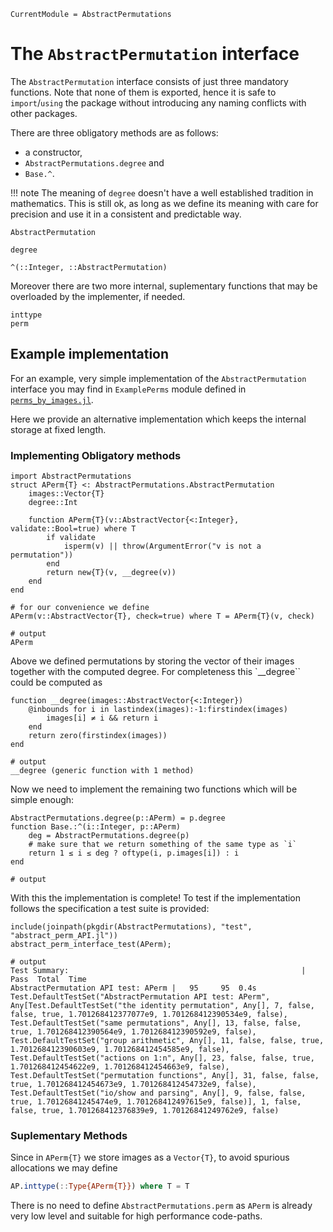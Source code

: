 ```@meta
CurrentModule = AbstractPermutations
```

# The `AbstractPermutation` interface

The `AbstractPermutation` interface consists of just three mandatory functions.
Note that none of them is exported, hence it is safe to `import`/`using`
the package without introducing any naming conflicts with other packages.

There are three obligatory methods are as follows:
* a constructor,
* `AbstractPermutations.degree` and
* `Base.^`.

!!! note
    The meaning of `degree` doesn't have a well established tradition in
    mathematics. This is still ok, as long as we define its meaning with care
    for precision and use it in a consistent and predictable way.

```@docs
AbstractPermutation
```

```@docs
degree
```

```@docs
^(::Integer, ::AbstractPermutation)
```

Moreover there are two more internal, suplementary functions that may be
overloaded by the implementer, if needed.

```@docs
inttype
perm
```

## Example implementation

For an example, very simple implementation of the `AbstractPermutation`
interface you may find in `ExamplePerms` module defined in
[`perms_by_images.jl`](https://github.com/kalmarek/AbstractPermutations.jl/blob/main/test/perms_by_images.jl).

Here we provide an alternative implementation which keeps the internal
storage at fixed length.

### Implementing Obligatory methods

```jldoctest APerm; output=false
import AbstractPermutations
struct APerm{T} <: AbstractPermutations.AbstractPermutation
    images::Vector{T}
    degree::Int

    function APerm{T}(v::AbstractVector{<:Integer}, validate::Bool=true) where T
        if validate
            isperm(v) || throw(ArgumentError("v is not a permutation"))
        end
        return new{T}(v, __degree(v))
    end
end

# for our convenience we define
APerm(v::AbstractVector{T}, check=true) where T = APerm{T}(v, check)

# output
APerm
```

Above we defined permutations by storing the vector of their images together
with the computed degree.
For completeness this `__degree`` could be computed as

```jldoctest APerm; output=false
function __degree(images::AbstractVector{<:Integer})
    @inbounds for i in lastindex(images):-1:firstindex(images)
        images[i] ≠ i && return i
    end
    return zero(firstindex(images))
end

# output
__degree (generic function with 1 method)
```

Now we need to implement the remaining two functions which will be simple enough:

```jldoctest APerm; output=false
AbstractPermutations.degree(p::APerm) = p.degree
function Base.:^(i::Integer, p::APerm)
    deg = AbstractPermutations.degree(p)
    # make sure that we return something of the same type as `i`
    return 1 ≤ i ≤ deg ? oftype(i, p.images[i]) : i
end

# output
```

With this the implementation is complete! To test if the implementation follows the specification a test suite is provided:

```jldoctest APerm; filter = [r"\|\s+(\d+\s+)+(\d+\.\d+s)", r"Test\.DefaultTestSet(.*)"]
include(joinpath(pkgdir(AbstractPermutations), "test", "abstract_perm_API.jl"))
abstract_perm_interface_test(APerm);

# output
Test Summary:                                                    | Pass  Total  Time
AbstractPermutation API test: APerm |   95     95  0.4s
Test.DefaultTestSet("AbstractPermutation API test: APerm", Any[Test.DefaultTestSet("the identity permutation", Any[], 7, false, false, true, 1.701268412377077e9, 1.701268412390534e9, false), Test.DefaultTestSet("same permutations", Any[], 13, false, false, true, 1.701268412390564e9, 1.701268412390592e9, false), Test.DefaultTestSet("group arithmetic", Any[], 11, false, false, true, 1.701268412390603e9, 1.701268412454585e9, false), Test.DefaultTestSet("actions on 1:n", Any[], 23, false, false, true, 1.701268412454622e9, 1.701268412454663e9, false), Test.DefaultTestSet("permutation functions", Any[], 31, false, false, true, 1.701268412454673e9, 1.701268412454732e9, false), Test.DefaultTestSet("io/show and parsing", Any[], 9, false, false, true, 1.70126841245474e9, 1.701268412497615e9, false)], 1, false, false, true, 1.701268412376839e9, 1.70126841249762e9, false)
```

### Suplementary Methods

Since in `APerm{T}` we store images as a `Vector{T}`, to avoid spurious
allocations we may define

```julia
AP.inttype(::Type{APerm{T}}) where T = T
```

There is no need to define `AbstractPermutations.perm` as `APerm` is already
very low level and suitable for high performance code-paths.
